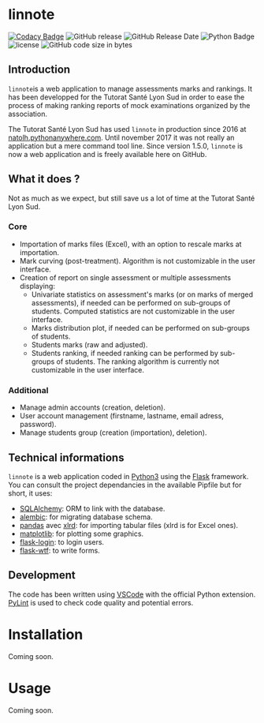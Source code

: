 # linnote

[![Codacy Badge](https://api.codacy.com/project/badge/Grade/c9d4a74280bb4613963a53bfe1b80576)](https://www.codacy.com/app/natolh/linnote?utm_source=github.com&amp;utm_medium=referral&amp;utm_content=natolh/linnote&amp;utm_campaign=Badge_Grade)
![GitHub release](https://img.shields.io/github/release/natolh/linnote.svg)
![GitHub Release Date](https://img.shields.io/github/release-date/natolh/linnote.svg)
![Python Badge](https://img.shields.io/badge/python-3.6-brightgreen.svg)
![license](https://img.shields.io/github/license/natolh/linnote.svg)
![GitHub code size in bytes](https://img.shields.io/github/languages/code-size/natolh/linnote.svg)

## Introduction

`linnote`is a web application to manage assessments marks and rankings. It has been developped for the Tutorat Santé Lyon Sud in order to ease the process of making ranking reports of mock examinations organized by the association.

The Tutorat Santé Lyon Sud has used `linnote` in production since 2016 at [natolh.pythonanywhere.com](natolh.pythonanywhere.com). Until november 2017 it was not really an application but a mere command tool line. Since version 1.5.0, `linnote` is now a web application and is freely available here on GitHub.

## What it does ?

Not as much as we expect, but still save us a lot of time at the Tutorat Santé Lyon Sud.

### Core
- Importation of marks files (Excel), with an option to rescale marks at importation.
- Mark curving (post-treatment). Algorithm is not customizable in the user interface.
- Creation of report on single assessment or multiple assessments displaying:
  - Univariate statistics on assessment's marks (or on marks of merged assessments), if needed can be performed on sub-groups of students. Computed statistics are not customizable in the user interface.
  - Marks distribution plot, if needed can be performed on sub-groups of students.
  - Students marks (raw and adjusted).
  - Students ranking, if needed ranking can be performed by sub-groups of students. The ranking algorithm is currently not customizable in the user interface.

### Additional
- Manage admin accounts (creation, deletion).
- User account management (firstname, lastname, email adress, password).
- Manage students group (creation (importation), deletion).

## Technical informations

`linnote` is a web application coded in [Python3](https://python.org) using the [Flask](http://flask.pocoo.org/) framework. You can consult the project dependancies in the available Pipfile but for short, it uses:

- [SQLAlchemy](http://www.sqlalchemy.org/): ORM to link with the database.
- [alembic](http://alembic.zzzcomputing.com/en/latest/): for migrating database schema.
- [pandas](https://pandas.pydata.org/) avec [xlrd](https://github.com/python-excel/xlrd): for importing tabular files (xlrd is for Excel ones).
- [matplotlib](https://matplotlib.org/): for plotting some graphics.
- [flask-login](https://flask-login.readthedocs.io/en/latest/): to login users.
- [flask-wtf](https://flask-wtf.readthedocs.io/en/stable/): to write forms.

## Development

The code has been written using [VSCode](https://code.visualstudio.com/) with the official Python extension. [PyLint](https://www.pylint.org/) is used to check code quality and potential errors.

# Installation
Coming soon.

# Usage
Coming soon.
